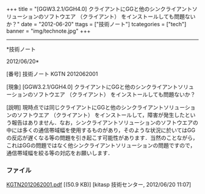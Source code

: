 ﻿+++
title = "[GGW3.2.1/GGH4.0] クライアントにGGと他のシンクライアントソリューションのソフトウエア （クライアント） をインストールしても問題ないか？"
date = "2012-06-20"
ttags = ["技術ノート"]
tcategories = ["tech"]
banner = "img/technote.jpg"
+++

-----------------------------------------------------------------------------------------------------------------------------

*技術ノート

2012/06/20*


[番号]
技術ノート KGTN 2012062001

[現象]
[GGW3.2.1/GGH4.0]
クライアントにGGと他のシンクライアントソリューションのソフトウエア
（クライアント） をインストールしても問題ないか？

[説明]
現時点では同じクライアントにGGと他のシンクライアントソリューションのソフトウエア
（クライアント）
をインストールして，障害が発生したという報告はありません．なお，シンクライアントソリューションのソフトウエアの中には多くの通信帯域幅を使用するものがあり，そのような状況に於いてはGGの反応が遅くなる等の問題を引き起こす可能性があります．当然のことながら，これはGGの問題ではなく他シンクライアントソリューションの問題ですので，通信帯域幅を絞る等の対応をお願いします．


### ファイル

 
 


[KGTN2012062001.pdf](http://techreport.kitasp.net/attachments/download/912/KGTN2012062001.pdf)
 [(50.9 KB)] [kitasp 技術センター, 2012/06/20
11:07]


 


 

